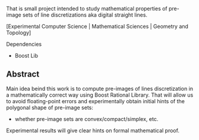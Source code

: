 That is small project intended to study mathematical properties of pre-image sets of line discretizations aka digital straight lines.

[Experimental Computer Science | Mathematical Sciences | Geometry and Topology]

Dependencies

* Boost Lib

## Abstract

Main idea beind this work is to compute pre-images of lines discretization in a mathematically correct way using Boost Rational Library.
That will allow us to avoid floating-point errors and experimentally obtain initial hints of the polygonal shape of pre-image sets:
* whether pre-image sets are convex/compact/simplex, etc.

Experimental results will give clear hints on formal mathematical proof.
